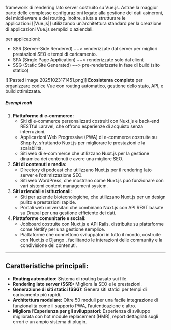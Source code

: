 framework di rendering lato server costruito su Vue.js. Astrae la maggior parte delle complesse configurazioni legate alla gestione dei dati asincroni, del middleware e del routing. Inoltre, aiuta a strutturare le applicazioni [[Vue.js]] utilizzando un’architettura standard per la creazione di applicazioni Vue.js semplici o aziendali.

per applicazioni: 

- SSR (Server-Side Rendered) $-->$ renderizzate dal server per migliori prestazioni SEO e tempi di caricamento.
- SPA (Single Page Application) $-->$ renderizzate solo dal client
- SSG (Static Site Generated) $-->$ pre-renderizzate in fase di build (sito statico)

![[Pasted image 20251023171451.png]]
**Ecosistema completo** per organizzare codice Vue con routing automatico, gestione dello stato, API, e build ottimizzata.

##### Esempi reali

1. **Piattaforme di e-commerce:**
    - Siti di e-commerce personalizzati costruiti con Nuxt.js e back-end RESTful Laravel, che offrono esperienze di acquisto senza interruzioni.
    - Applicazioni Web Progressive (PWA) di e-commerce costruite su Shopify, sfruttando Nuxt.js per migliorare le prestazioni e la scalabilità.
    - Siti web di e-commerce che utilizzano Nuxt.js per la gestione dinamica dei contenuti e avere una migliore SEO.
2. **Siti di contenuti e media:**
    - Directory di podcast che utilizzano Nuxt.js per il rendering lato server e l’ottimizzazione SEO.
    - Siti web WordPress, che mostrano come Nuxt.js può funzionare con vari sistemi content management system.
3. **Siti aziendali e istituzionali:**
    - Siti per aziende biotecnologiche, che utilizzano Nuxt.js per un design pulito e prestazioni rapide.
    - Portali web universitari che combinano Nuxt.js con API REST basate su Drupal per una gestione efficiente dei dati.
4. **Piattaforme comunitarie e sociali:**
    - Jobboard costruite con Nuxt.js e API Rails, distribuite su piattaforme come Netlify per una gestione semplice.
    - Piattaforme che connettono sviluppatori in tutto il mondo, costruite con Nuxt.js e Django , facilitando le interazioni delle community e la condivisione dei contenuti.

---
## Caratteristiche principali:

- **Routing automatico:** Sistema di routing basato sui file.
- **Rendering lato server (SSR):** Migliora la SEO e le prestazioni.
- **Generazione di siti statici (SSG):** Genera siti statici per tempi di caricamento più rapidi.
- **Architettura modulare:** Oltre 50 moduli per una facile integrazione di funzionalità come il supporto PWA, l’autenticazione e altro.
- **Migliora** l’**Esperienza per gli sviluppatori:** Esperienza di sviluppo migliorata con hot module replacement (HMR), report dettagliati sugli errori e un ampio sistema di plugin.

